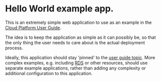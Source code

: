 # Hello World example app.


This is an extremely simple web application to use as an example in the [Cloud Platform User Guide][user guide topic].

The idea is to keep the application as simple as it can possibly be, so that the only thing the user needs to care about is the actual deployment process.

Ideally, this application should stay 'pinned' to the [user guide topic]. More complex examples, e.g. including [RDS](https://aws.amazon.com/rds/) or other resources, should use separate example applications, rather than adding any complexity or additional configuration to this application.

[user guide topic]: https://user-guide.cloud-platform.service.justice.gov.uk/documentation/deploying-an-app/helloworld-app-deploy.html#deploying-a-39-hello-world-39-application-to-the-cloud-platform

